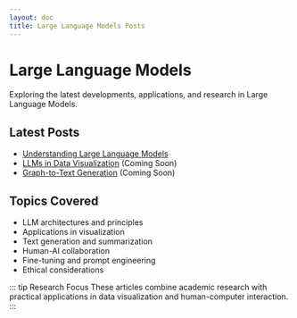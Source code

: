 ```yaml
---
layout: doc
title: Large Language Models Posts
---
```


# Large Language Models

Exploring the latest developments, applications, and research in Large Language Models.

## Latest Posts

- [Understanding Large Language Models](/blog/posts/understanding-llms)
- [LLMs in Data Visualization](/blog/posts/llms-in-viz) (Coming Soon)
- [Graph-to-Text Generation](/blog/posts/graph-to-text) (Coming Soon)

## Topics Covered

- LLM architectures and principles
- Applications in visualization
- Text generation and summarization
- Human-AI collaboration
- Fine-tuning and prompt engineering
- Ethical considerations

::: tip Research Focus
These articles combine academic research with practical applications in data visualization and human-computer interaction.
:::
